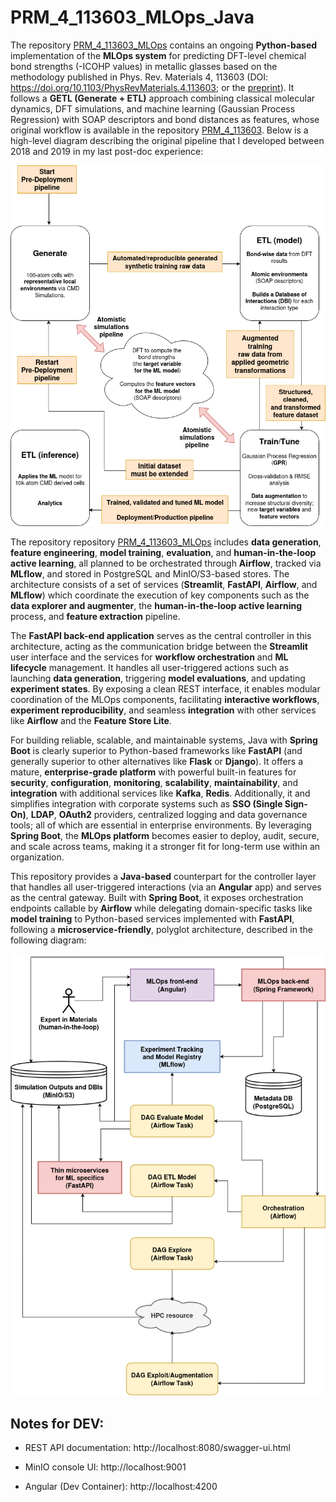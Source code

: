 # PRM_4_113603_MLOps_Java

The repository [PRM_4_113603_MLOps](https://github.com/aryrfjr/PRM_4_113603_MLOps) contains an ongoing **Python-based** implementation of the **MLOps system** for predicting DFT-level chemical bond strengths (-ICOHP values) in metallic glasses based on the methodology published in Phys. Rev. Materials 4, 113603 (DOI: https://doi.org/10.1103/PhysRevMaterials.4.113603; or the [preprint](https://www.researchgate.net/publication/345634787_Chemical_bonding_in_metallic_glasses_from_machine_learning_and_crystal_orbital_Hamilton_population)). It follows a **GETL (Generate + ETL)** approach combining classical molecular dynamics, DFT simulations, and machine learning (Gaussian Process Regression) with SOAP descriptors and bond distances as features, whose original workflow is available in the repository [PRM_4_113603](https://github.com/aryrfjr/PRM_4_113603). Below is a high-level diagram describing the original pipeline that I developed between 2018 and 2019 in my last post-doc experience:

![MLOPs workflow used in PRM_4_113603](img/PRM_4_113603_MLOps.drawio.png)

The repository repository [PRM_4_113603_MLOps](https://github.com/aryrfjr/PRM_4_113603_MLOps) includes **data generation**, **feature engineering**, **model training**, **evaluation**, and **human-in-the-loop active learning**, all planned to be orchestrated through **Airflow**, tracked via **MLflow**, and stored in PostgreSQL and MinIO/S3-based stores. The architecture consists of a set of services (**Streamlit**, **FastAPI**, **Airflow**, and **MLflow**) which coordinate the execution of key components such as the **data explorer and augmenter**, the **human-in-the-loop active learning** process, and **feature extraction** pipeline.

The **FastAPI back-end application** serves as the central controller in this architecture, acting as the communication bridge between the **Streamlit** user interface and the services for **workflow orchestration** and **ML lifecycle** management. It handles all user-triggered actions such as launching **data generation**, triggering **model evaluations**, and updating **experiment states**. By exposing a clean REST interface, it enables modular coordination of the MLOps components, facilitating **interactive workflows**, **experiment reproducibility**, and seamless **integration** with other services like **Airflow** and the **Feature Store Lite**.

For building reliable, scalable, and maintainable systems, Java with **Spring Boot** is clearly superior to Python-based frameworks like **FastAPI** (and generally superior to other alternatives like **Flask** or **Django**). It offers a mature, **enterprise-grade platform** with powerful built-in features for **security**, **configuration**, **monitoring**, **scalability**, **maintainability**, and **integration** with additional services like **Kafka**, **Redis**. Additionally, it and simplifies integration with corporate systems such as **SSO (Single Sign-On)**, **LDAP**, **OAuth2** providers, centralized logging and data governance tools; all of which are essential in enterprise environments. By leveraging **Spring Boot**, the **MLOps platform** becomes easier to deploy, audit, secure, and scale across teams, making it a stronger fit for long-term use within an organization.

This repository provides a **Java-based** counterpart for the controller layer that handles all user-triggered interactions (via an **Angular** app) and serves as the central gateway. Built with **Spring Boot**, it exposes orchestration endpoints callable by **Airflow** while delegating domain-specific tasks like **model training** to Python-based services implemented with **FastAPI**, following a **microservice-friendly**, polyglot architecture, described in the following diagram:

![MLOPs system architecture](img/PRM_4_113603_MLOps_JavaPythonArchitecture.drawio.png)

## Notes for DEV:

- REST API documentation: http://localhost:8080/swagger-ui.html
  
- MinIO console UI: http://localhost:9001

- Angular (Dev Container): http://localhost:4200
